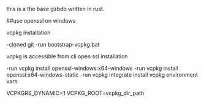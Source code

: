 

this is a the base gzbdb written in rust.

##use openssl on windows

vcpkg installation

-cloned git
-run bootstrap-vcpkg.bat

vcpkg is accessible from cli
open ssl installation

-run vcpkg install openssl-windows:x64-windows
-run vcpkg install openssl:x64-windows-static
-run vcpkg integrate install
vcpkg environment vars

VCPKGRS_DYNAMIC=1 VCPKG_ROOT=vcpkg_dir_path